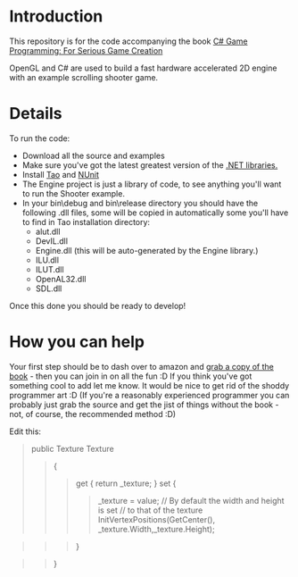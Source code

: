 # Introduction #

This repository is for the code accompanying the book
[C# Game Programming: For Serious Game Creation](http://www.amazon.com/dp/1435455568/ref=nosim?tag=dansspiels-21)

OpenGL and C# are used to build a fast hardware accelerated 2D engine with an example scrolling shooter game.


# Details #

To run the code:
  * Download all the source and examples
  * Make sure you've got the latest greatest version of the [.NET libraries.](http://www.microsoft.com/net/download.aspx)
  * Install [Tao](http://sourceforge.net/projects/taoframework/) and [NUnit](http://www.nunit.org/?p=download)
  * The Engine project is just a library of code, to see anything you'll want to run the Shooter example.
  * In your bin\debug and bin\release directory you should have the following .dll files, some will be copied in automatically some you'll have to find in Tao installation directory:
    * alut.dll
    * DevIL.dll
    * Engine.dll (this will be auto-generated by the Engine library.)
    * ILU.dll
    * ILUT.dll
    * OpenAL32.dll
    * SDL.dll

Once this done you should be ready to develop!

# How you can help #

Your  first step should be to dash over to amazon and [grab a copy of the book](http://sourceforge.net/projects/taoframework/) - then you can join in on all the fun :D If you think you've got something cool to add let me know. It would be nice to get rid of the shoddy programmer art :D
(If you're a reasonably experienced programmer you can probably just grab the source and get the jist of things without the book - not, of course, the recommended method :D)




Edit this:

> public Texture Texture
> > {
> > > get { return _texture; }
> > > set
> > > {
> > > >_texture = value;
> > > > // By default the width and height is set
> > > > // to that of the texture
> > > > InitVertexPositions(GetCenter(), _texture.Width,_texture.Height);

> > > }

> > }